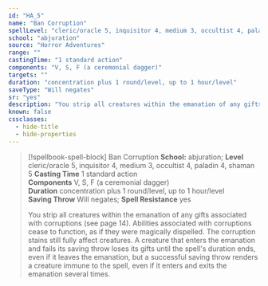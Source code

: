 ```yaml
---
id: "HA_5"
name: "Ban Corruption"
spellLevel: "cleric/oracle 5, inquisitor 4, medium 3, occultist 4, paladin 4, shaman 5"
school: "abjuration"
source: "Horror Adventures"
range: ""
castingTime: "1 standard action"
components: "V, S, F (a ceremonial dagger)"
targets: ""
duration: "concentration plus 1 round/level, up to 1 hour/level"
saveType: "Will negates"
sr: "yes"
description: "You strip all creatures within the emanation of any gifts associated with corruptions (see page 14). Abilities associated with corruptions cease to function, as if they were magically dispelled. The corruption stains still fully affect creatures. A creature that enters the emanation and fails its saving throw loses its gifts until the spell's duration ends, even if it leaves the emanation, but a successful saving throw renders a creature immune to the spell, even if it enters and exits the emanation several times."
known: false
cssclasses:
  - hide-title
  - hide-properties
---
```


> [!spellbook-spell-block] Ban Corruption
> **School:** abjuration; **Level** cleric/oracle 5, inquisitor 4, medium 3, occultist 4, paladin 4, shaman 5
> **Casting Time** 1 standard action  
> **Components** V, S, F (a ceremonial dagger)  
> **Duration** concentration plus 1 round/level, up to 1 hour/level  
> **Saving Throw** Will negates; **Spell Resistance** yes
> 
> You strip all creatures within the emanation of any gifts associated with corruptions (see page 14). Abilities associated with corruptions cease to function, as if they were magically dispelled. The corruption stains still fully affect creatures. A creature that enters the emanation and fails its saving throw loses its gifts until the spell's duration ends, even if it leaves the emanation, but a successful saving throw renders a creature immune to the spell, even if it enters and exits the emanation several times.